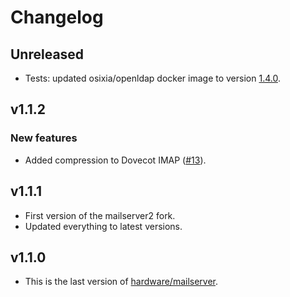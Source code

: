 # Changelog

## Unreleased

* Tests: updated osixia/openldap docker image to version [1.4.0](https://github.com/osixia/docker-openldap/releases/tag/v1.4.0).

## v1.1.2

### New features

* Added compression to Dovecot IMAP ([#13](https://github.com/mailserver2/mailserver/pull/13)).

## v1.1.1

* First version of the mailserver2 fork.
* Updated everything to latest versions.

## v1.1.0

* This is the last version of [hardware/mailserver](https://github.com/hardware/mailserver).
